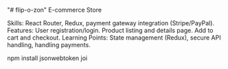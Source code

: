 "# flip-o-zon" 
E-commerce Store

Skills: React Router, Redux, payment gateway integration (Stripe/PayPal).
Features:
User registration/login.
Product listing and details page.
Add to cart and checkout.
Learning Points: State management (Redux), secure API handling, handling payments.

npm install jsonwebtoken
joi